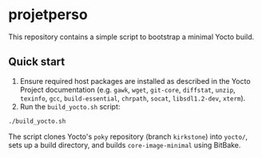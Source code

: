 # projetperso

This repository contains a simple script to bootstrap a minimal Yocto build.

## Quick start

1. Ensure required host packages are installed as described in the Yocto Project documentation (e.g. `gawk`, `wget`, `git-core`, `diffstat`, `unzip`, `texinfo`, `gcc`, `build-essential`, `chrpath`, `socat`, `libsdl1.2-dev`, `xterm`).
2. Run the `build_yocto.sh` script:

```bash
./build_yocto.sh
```

The script clones Yocto's `poky` repository (branch `kirkstone`) into `yocto/`, sets up a build directory, and builds `core-image-minimal` using BitBake.
